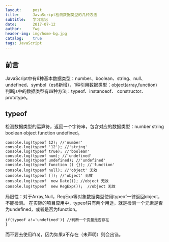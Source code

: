 ```yaml
---
layout:     post
title:      JavaScript检测数据类型的几种方法
subtitle:   学习笔记 
date:       2017-07-12
author:     Ywg
header-img: img/home-bg.jpg
catalog:    true
tags: JavaScript
---
```


## 前言
JavaScript中有6种基本数据类型：number、boolean、string、null、undefined、symbol（es6新增），1种引用数据类型：object(array,function) <br>
判断js中的数据类型有四种方法：typeof、instanceof、 constructor、 prototype。

## typeof
检测数据类型的运算符，返回一个字符串，包含对应的数据类型：number string boolean object function undefined。
```
console.log(typeof 12); //'number'
console.log(typeof '12'); //'string'
console.log(typeof true); //'boolean'
console.log(typeof num); //'undefined'
console.log(typeof undefined); //'undefined'
console.log(typeof function () {}); //'function'
console.log(typeof null); //'object' 无效
console.log(typeof []); //'object' 无效
console.log(typeof  new Date()); //object 无效
console.log(typeof  new RegExp());  //object 无效
```
局限性：对于Array,Null，RegExp等对象数据类型使用typeof一律返回object，不能检测。
在实际的项目应用中，typeof只有两个用途，就是检测一个元素是否为undefined，或者是否为function。
```
if(typeof a!='undefined'){ //判断一个变量是否存在
}
```
而不要去使用if(a)，因为如果a不存在（未声明）则会出错。
